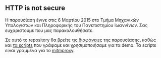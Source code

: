 HTTP is not secure
------------------

Η παρουσίαση έγινε στις 6 Μαρτίου 2015 στο Τμήμα Μηχανικών Υπολογιστών και Πληροφορικής του Πανεπιστημίου Ιωαννίνων. Σας ευχαριστούμε που μας παρακολουθήσατε.

Σε αυτό το repository θα βρείτε [τις διαφάνειες](slides.pdf) της παρουσίασης, καθώς και [τα scripts](scripts/) που γράψαμε και χρησιμοποιήσαμε για τα demo. Τα scripts είναι γραμμένα για το [mitmproxy](https://mitmproxy.org/).
